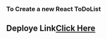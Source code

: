 ### To Create a new React ToDoList

## Deploye Link[Click Here](https://naughty-kare-5fcedf.netlify.app/)
